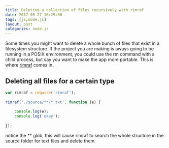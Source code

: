 ```yaml
---
title: Deleting a collection of files recursively with rimraf
date: 2017-05-27 16:29:00
tags: [js,node.js]
layout: post
categories: node.js
---
```


Some times you might want to delete a whole bunch of files that exist in a filesystem structure. If the project you are making is aways going to be running in a POSIX environment, you could use the rm command with a child process, but say you want to make the app more portable. This is where [rimraf](https://www.npmjs.com/package/rimraf) comes in.

<!-- more -->

## Deleting all files for a certain type

```js
var rimraf = require('rimraf');
 
rimraf('./source/**/*.txt', function (e) {
 
    console.log(e);
    console.log('okay');
 
});
```

notice the ** glob, this will cause rimraf to search the whole structure in the source folder for text files and delete them.
